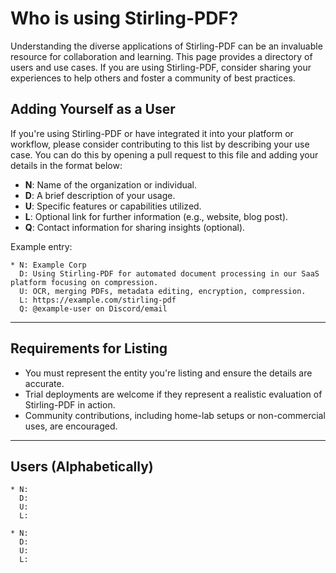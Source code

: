 # Who is using Stirling-PDF?

Understanding the diverse applications of Stirling-PDF can be an invaluable resource for collaboration and learning. This page provides a directory of users and use cases. If you are using Stirling-PDF, consider sharing your experiences to help others and foster a community of best practices.

## Adding Yourself as a User

If you're using Stirling-PDF or have integrated it into your platform or workflow, please consider contributing to this list by describing your use case. You can do this by opening a pull request to this file and adding your details in the format below:

- **N**: Name of the organization or individual.
- **D**: A brief description of your usage.
- **U**: Specific features or capabilities utilized.
- **L**: Optional link for further information (e.g., website, blog post).
- **Q**: Contact information for sharing insights (optional).

Example entry:

```
* N: Example Corp
  D: Using Stirling-PDF for automated document processing in our SaaS platform focusing on compression.
  U: OCR, merging PDFs, metadata editing, encryption, compression.
  L: https://example.com/stirling-pdf
  Q: @example-user on Discord/email
```

---

## Requirements for Listing

- You must represent the entity you're listing and ensure the details are accurate.
- Trial deployments are welcome if they represent a realistic evaluation of Stirling-PDF in action.
- Community contributions, including home-lab setups or non-commercial uses, are encouraged.

---

## Users (Alphabetically)

    * N: 
      D: 
      U: 
      L: 

    * N: 
      D: 
      U: 
      L: 
